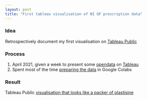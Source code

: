 ```yaml
---
layout: post
title: "First tableau visualisation of NI GP prescription data"
---
```


### Idea
Retrospectively document my first visualisation on [Tableau Public](https://public.tableau.com/) 

### Process
1. April 2021, given a week to present some [opendata](https://www.opendatani.gov.uk/) on [Tableau](https://public.tableau.com/)
2. Spent most of the time [preparing the data](https://williamorrie.github.io/2021/04/17/preparing-prescription-data-in-colabs.html) in Google Colabs

### Result
Tableau Public [visualisation that looks like a packer of plastisine](https://public.tableau.com/profile/william.orr#!/vizhome/CovidPrescriptions/Sheet2)
